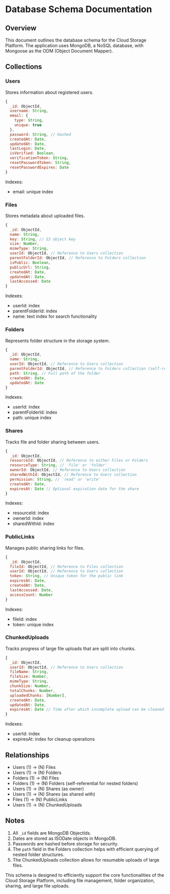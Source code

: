 # Database Schema Documentation

## Overview

This document outlines the database schema for the Cloud Storage Platform. The application uses MongoDB, a NoSQL database, with Mongoose as the ODM (Object Document Mapper).

## Collections

### Users

Stores information about registered users.

```javascript
{
  _id: ObjectId,
  username: String,
  email: {
    type: String,
    unique: true
  },
  password: String, // Hashed
  createdAt: Date,
  updatedAt: Date,
  lastLogin: Date,
  isVerified: Boolean,
  verificationToken: String,
  resetPasswordToken: String,
  resetPasswordExpires: Date
}
```

Indexes:
- email: unique index

### Files

Stores metadata about uploaded files.

```javascript
{
  _id: ObjectId,
  name: String,
  key: String, // S3 object key
  size: Number,
  mimeType: String,
  userId: ObjectId, // Reference to Users collection
  parentFolderId: ObjectId, // Reference to Folders collection
  isPublic: Boolean,
  publicUrl: String,
  createdAt: Date,
  updatedAt: Date,
  lastAccessed: Date
}
```

Indexes:
- userId: index
- parentFolderId: index
- name: text index for search functionality

### Folders

Represents folder structure in the storage system.

```javascript
{
  _id: ObjectId,
  name: String,
  userId: ObjectId, // Reference to Users collection
  parentFolderId: ObjectId, // Reference to Folders collection (self-referential)
  path: String, // Full path of the folder
  createdAt: Date,
  updatedAt: Date
}
```

Indexes:
- userId: index
- parentFolderId: index
- path: unique index

### Shares

Tracks file and folder sharing between users.

```javascript
{
  _id: ObjectId,
  resourceId: ObjectId, // Reference to either Files or Folders
  resourceType: String, // 'file' or 'folder'
  ownerId: ObjectId, // Reference to Users collection
  sharedWithId: ObjectId, // Reference to Users collection
  permission: String, // 'read' or 'write'
  createdAt: Date,
  expiresAt: Date // Optional expiration date for the share
}
```

Indexes:
- resourceId: index
- ownerId: index
- sharedWithId: index

### PublicLinks

Manages public sharing links for files.

```javascript
{
  _id: ObjectId,
  fileId: ObjectId, // Reference to Files collection
  userId: ObjectId, // Reference to Users collection
  token: String, // Unique token for the public link
  expiresAt: Date,
  createdAt: Date,
  lastAccessed: Date,
  accessCount: Number
}
```

Indexes:
- fileId: index
- token: unique index

### ChunkedUploads

Tracks progress of large file uploads that are split into chunks.

```javascript
{
  _id: ObjectId,
  userId: ObjectId, // Reference to Users collection
  fileName: String,
  fileSize: Number,
  mimeType: String,
  chunkSize: Number,
  totalChunks: Number,
  uploadedChunks: [Number],
  createdAt: Date,
  updatedAt: Date,
  expiresAt: Date // Time after which incomplete upload can be cleaned up
}
```

Indexes:
- userId: index
- expiresAt: index for cleanup operations

## Relationships

- Users (1) -> (N) Files
- Users (1) -> (N) Folders
- Folders (1) -> (N) Files
- Folders (1) -> (N) Folders (self-referential for nested folders)
- Users (1) -> (N) Shares (as owner)
- Users (1) -> (N) Shares (as shared with)
- Files (1) -> (N) PublicLinks
- Users (1) -> (N) ChunkedUploads

## Notes

1. All `_id` fields are MongoDB ObjectIds.
2. Dates are stored as ISODate objects in MongoDB.
3. Passwords are hashed before storage for security.
4. The `path` field in the Folders collection helps with efficient querying of nested folder structures.
5. The ChunkedUploads collection allows for resumable uploads of large files.

This schema is designed to efficiently support the core functionalities of the Cloud Storage Platform, including file management, folder organization, sharing, and large file uploads.
